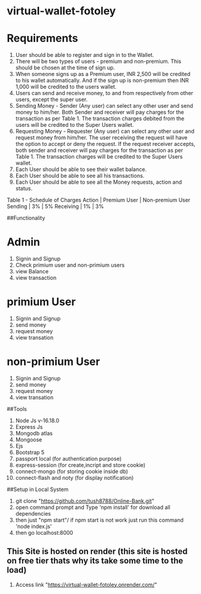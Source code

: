 # virtual-wallet-fotoley
# Requirements

1.	User should be able to register and sign in to the Wallet.
2.	There will be two types of users - premium and non-premium. This should be chosen at the time of sign up.
3.	When someone signs up as a Premium user, INR 2,500 will be credited to his wallet automatically. And if the sign up is non-premium then INR 1,000 will be credited to the users wallet.
4.	Users can send and receive money, to and from respectively from other users, except the super user.
5.	Sending Money - Sender (Any user) can select any other user and send money to him/her. Both Sender and receiver will pay charges for the transaction as per Table 1. The transaction charges debited from the users will be credited to the Super Users wallet.
6.	Requesting Money - Requester (Any user) can select any other user and request money from him/her. The user receiving the request will have the option to accept or deny the request. If the request receiver accepts, both sender and receiver will pay charges for the transaction as per Table 1. The transaction charges will be credited to the Super Users wallet.
7.	Each User should be able to see their wallet balance.
8.	Each User should be able to see all his transactions.
9.	Each User should be able to see all the Money requests, action and status.

Table 1 - Schedule of Charges
Action	  | Premium User |	Non-premium User
Sending 	|  3%	         |    5%
Receiving	|  1%	         |    3%


##Functionality
# Admin
1. Signin and Signup 
2. Check primium user and non-primium users
3. view Balance 
4. view transaction
    
# primium User
1. Signin and Signup 
2. send money 
3. request money
4. view transation 

# non-primium User
1. Signin and Signup 
2. send money 
3. request money
4. view transation 
  
##Tools

1. Node Js v-16.18.0
2. Express Js
3. Mongodb atlas
4. Mongoose
5. Ejs
6. Bootstrap 5
7. passport local (for authentication purpose)
8. express-session (for create,incript and store cookie)
9. connect-mongo (for storing cookie inside db)
10. connect-flash and noty (for display notification)

##Setup in Local System

1. git clone "https://github.com/tush8788/Online-Bank.git"
2. open command prompt and Type 'npm install' for download all dependencies
3. then just "npm start"/ if npm start is not work just run this command 'node index.js'
4. then go localhost:8000

## This Site is hosted on render (this site is hosted on free tier thats why its take some time to the load)
1. Access link "https://virtual-wallet-fotoley.onrender.com/"
